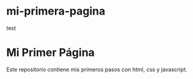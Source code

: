# mi-primera-pagina
test

# Mi Primer Página
Este repositorio contiene mis primeros pasos con html, css y javascript.

